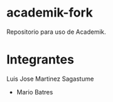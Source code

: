 # academik-fork
Repositorio para uso de Academik.


# Integrantes
Luis Jose Martinez Sagastume
* Mario Batres

